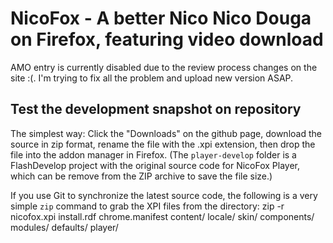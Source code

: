 NicoFox - A better Nico Nico Douga on Firefox, featuring video download
=============

AMO entry is currently disabled due to the review process changes on the site :(. I'm trying to fix all the problem and upload new version ASAP.

Test the development snapshot on repository
-------------
The simplest way: Click the "Downloads" on the github page, download the source in zip format, rename the file with the .xpi extension, then drop the file into the addon manager in Firefox.  (The `player-develop` folder is a FlashDevelop project with the original source code for NicoFox Player, which can be remove from the ZIP archive to save the file size.)

If you use Git to synchronize the latest source code, the following is a very simple `zip` command to grab the XPI files from the directory:
    zip -r nicofox.xpi install.rdf chrome.manifest content/ locale/ skin/ components/ modules/ defaults/ player/
